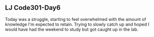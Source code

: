 ## LJ Code301-Day6
Today was a struggle, starting to feel overwhelmed with the amount of knowledge I'm expected to retain. Trying to slowly catch up and hoped I would have had the weekend to study but got caught up in the lab.
